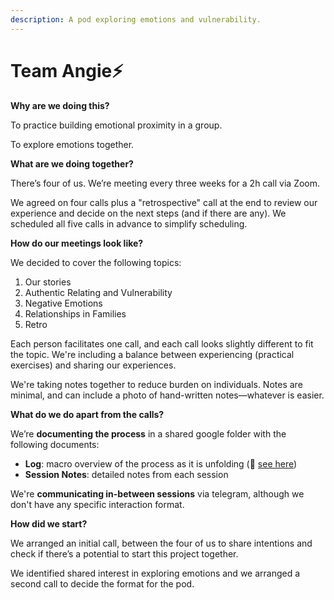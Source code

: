 ```yaml
---
description: A pod exploring emotions and vulnerability.
---
```


# Team Angie⚡

 **Why are we doing this?**

To practice building emotional proximity in a group.

To explore emotions together.

**What are we doing together?**

There’s four of us. We’re meeting every three weeks for a 2h call via Zoom. 

We agreed on four calls plus a "retrospective" call at the end to review our experience and decide on the next steps \(and if there are any\). We scheduled all five calls in advance to simplify scheduling.

**How do our meetings look like?**

We decided to cover the following topics:

1. Our stories
2. Authentic Relating and Vulnerability
3. Negative Emotions
4. Relationships in Families
5. Retro

Each person facilitates one call, and each call looks slightly different to fit the topic. We're including a balance between experiencing \(practical exercises\) and sharing our experiences.

We're taking notes together to reduce burden on individuals. Notes are minimal, and can include a photo of hand-written notes—whatever is easier.

**What do we do apart from the calls?**

We’re **documenting the process** in a shared google folder with the following documents:

* **Log**: macro overview of the process as it is unfolding \(📔 [see here](https://docs.google.com/document/d/1Lq8cswcETfXgJL85vDGu2lCD7BxbRaa0XFbn1rW8T5I/edit?usp=sharing%20)\)
* **Session Notes**: detailed notes from each session

We're **communicating in-between sessions** via telegram, although we don't have any specific interaction format.

**How did we start?**

We arranged an initial call, between the four of us to share intentions and check if there’s a potential to start this project together. 

We identified shared interest in exploring emotions and we arranged a second call to decide the format for the pod.

